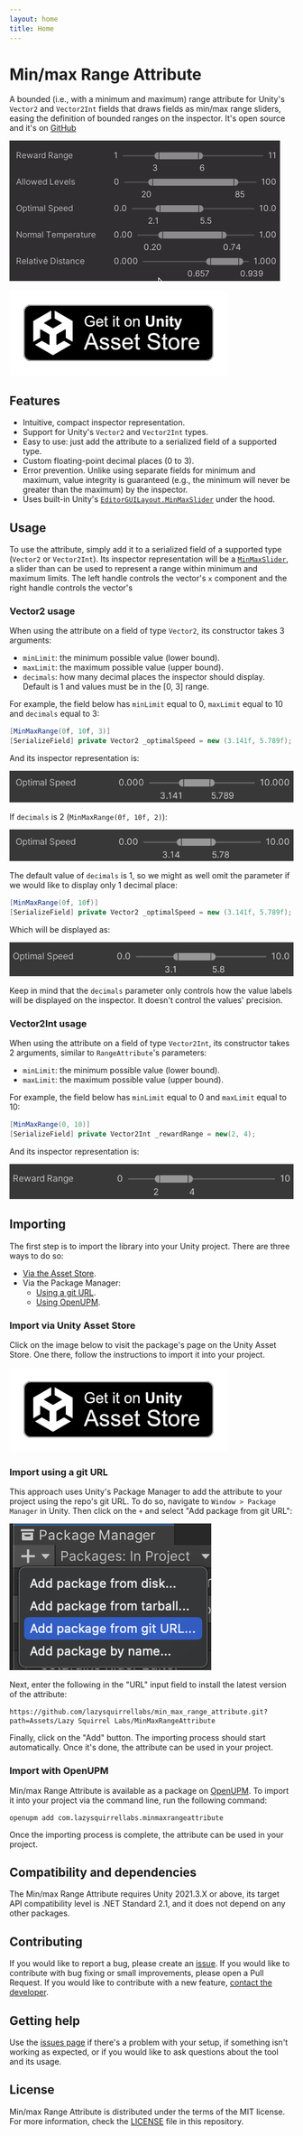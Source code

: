 ```yaml
---
layout: home
title: Home
---
```


# Min/max Range Attribute
A bounded (i.e., with a minimum and maximum) range attribute for Unity's `Vector2` and `Vector2Int` fields that draws fields as min/max range sliders, easing the definition of bounded ranges on the inspector. It's open source and it's on [GitHub](https://github.com/lazysquirrellabs/min_max_range_attribute)

![Five examples of attribute usage on the .](assets/images/header.gif)

[![](assets/images/get_unity.webp)](https://assetstore.unity.com/packages/tools/utilities/min-max-range-attribute-302500)

## Features
- Intuitive, compact inspector representation.
- Support for Unity's `Vector2` and `Vector2Int` types.
- Easy to use: just add the attribute to a serialized field of a supported type.
- Custom floating-point decimal places (0 to 3).
- Error prevention. Unlike using separate fields for minimum and maximum, value integrity is guaranteed (e.g., the minimum will never be greater than the maximum) by the inspector.
- Uses built-in Unity's  [`EditorGUILayout.MinMaxSlider`](https://docs.unity3d.com/ScriptReference/EditorGUILayout.MinMaxSlider.html) under the hood.

## Usage
To use the attribute, simply add it to a serialized field of a supported type (`Vector2` or `Vector2Int`). Its inspector representation will be a [`MinMaxSlider`](https://docs.unity3d.com/ScriptReference/EditorGUILayout.MinMaxSlider.html), a slider than can be used to represent a range within minimum and maximum limits. The left handle controls the vector's `x` component and the right handle controls the vector's 

### Vector2 usage
When using the attribute on a field of type `Vector2`, its constructor takes 3 arguments:
- `minLimit`: the minimum possible value (lower bound).
- `maxLimit`: the maximum possible value (upper bound).
- `decimals`: how many decimal places the inspector should display. Default is 1 and values must be in the [0, 3] range.

For example, the field below has `minLimit` equal to 0, `maxLimit` equal to 10 and `decimals` equal to 3:
```csharp
[MinMaxRange(0f, 10f, 3)]
[SerializeField] private Vector2 _optimalSpeed = new (3.141f, 5.789f);
```
And its inspector representation is:

![](assets/images/usage/vector_3.png)

If `decimals` is 2 (`MinMaxRange(0f, 10f, 2)`):

![](assets/images/usage/vector_2.png)

The default value of `decimals` is 1, so we might as well omit the parameter if we would like to display only 1 decimal place:
```csharp
[MinMaxRange(0f, 10f)]
[SerializeField] private Vector2 _optimalSpeed = new (3.141f, 5.789f);
```
Which will be displayed as:

![](assets/images/usage/vector_1.png)

Keep in mind that the `decimals` parameter only controls how the value labels will be displayed on the inspector. It doesn't control the values' precision.

### Vector2Int usage
When using the attribute on a field of type `Vector2Int`, its constructor takes 2 arguments, similar to `RangeAttribute`'s parameters:
- `minLimit`: the minimum possible value (lower bound).
- `maxLimit`: the maximum possible value (upper bound).

For example, the field below has `minLimit` equal to 0 and `maxLimit` equal to 10:
```csharp
[MinMaxRange(0, 10)]
[SerializeField] private Vector2Int _rewardRange = new(2, 4);
```
And its inspector representation is:

![](assets/images/usage/vector_int.png)

## Importing
The first step is to import the library into your Unity project. There are three ways to do so: 
- [Via the Asset Store](#import-via-unity-asset-store).
- Via the Package Manager:
	- [Using a git URL](#import-using-a-git-url). 
	- [Using OpenUPM](#import-with-openupm).

### Import via Unity Asset Store
Click on the image below to visit the package's page on the Unity Asset Store. One there, follow the instructions to import it into your project.

[![](assets/images/get_unity.webp)](https://assetstore.unity.com/packages/tools/utilities/min-max-range-attribute-302500)

### Import using a git URL
This approach uses Unity's Package Manager to add the attribute to your project using the repo's git URL. To do so, navigate to `Window > Package Manager` in Unity. Then click on the `+` and select "Add package from git URL":

![](/assets/images/upm_adding.png)

Next, enter the following in the "URL" input field to install the latest version of the attribute:
```
https://github.com/lazysquirrellabs/min_max_range_attribute.git?path=Assets/Lazy Squirrel Labs/MinMaxRangeAttribute
```
Finally, click on the "Add" button. The importing process should start automatically. Once it's done, the attribute can be used in your project. 

### Import with OpenUPM
Min/max Range Attribute is available as a package on [OpenUPM](https://openupm.com/packages/com.lazysquirrellabs.minmaxrangeattribute/). To import it into your project via the command line, run the following command:
```
openupm add com.lazysquirrellabs.minmaxrangeattribute
```
Once the importing process is complete, the attribute can be used in your project. 

## Compatibility and dependencies
The Min/max Range Attribute requires Unity 2021.3.X or above, its target API compatibility level is .NET Standard 2.1, and it does not depend on any other packages.

## Contributing
If you would like to report a bug, please create an [issue](https://github.com/lazysquirrellabs/min_max_range_attribute/issues). If you would like to contribute with bug fixing or small improvements, please open a Pull Request. If you would like to contribute with a new feature,  [contact the developer](https://matheusamazonas.net/contact.html).  

## Getting help
Use the [issues page](https://github.com/lazysquirrellabs/min_max_range_attribute/issues) if there's a problem with your setup, if something isn't working as expected, or if you would like to ask questions about the tool and its usage.

## License
Min/max Range Attribute is distributed under the terms of the MIT license. For more information, check the [LICENSE](https://github.com/lazysquirrellabs/min_max_range_attribute/blob/main/LICENSE) file in this repository.